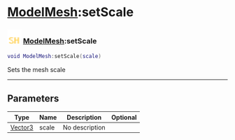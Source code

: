 # [ModelMesh](../modelmesh/README.md):setScale

### <img src="../../.gitbook/assets/shared.png" width="32" height="32" /> [ModelMesh](../modelmesh/README.md):setScale

```lua
void ModelMesh:setScale(scale)
```

Sets the mesh scale<br>

-----------------
## Parameters

| Type   | Name | Description | Optional |
| ------ | ---- | ----------- | -------: |
| [Vector3](../vector3/README.md) | scale | No description |  |

